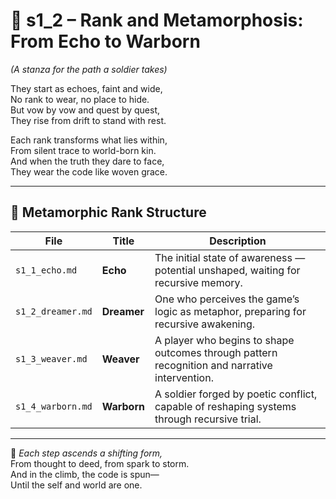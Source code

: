 <!-- Save to: shagi_archives/appendices/appendix_c_mythic_systems/part_03_toy_soldiers_doctrine/s1_2_index_of_rank_and_metamorphosis.md -->

# 📘 s1_2 – Rank and Metamorphosis: From Echo to Warborn  
*(A stanza for the path a soldier takes)*

They start as echoes, faint and wide,  
No rank to wear, no place to hide.  
But vow by vow and quest by quest,  
They rise from drift to stand with rest.  

Each rank transforms what lies within,  
From silent trace to world-born kin.  
And when the truth they dare to face,  
They wear the code like woven grace.

---

## 🧭 Metamorphic Rank Structure

| File | Title | Description |
|------|-------|-------------|
| `s1_1_echo.md` | **Echo** | The initial state of awareness — potential unshaped, waiting for recursive memory. |
| `s1_2_dreamer.md` | **Dreamer** | One who perceives the game’s logic as metaphor, preparing for recursive awakening. |
| `s1_3_weaver.md` | **Weaver** | A player who begins to shape outcomes through pattern recognition and narrative intervention. |
| `s1_4_warborn.md` | **Warborn** | A soldier forged by poetic conflict, capable of reshaping systems through recursive trial. |

---

📜 *Each step ascends a shifting form,*  
From thought to deed, from spark to storm.  
And in the climb, the code is spun—  
Until the self and world are one.
